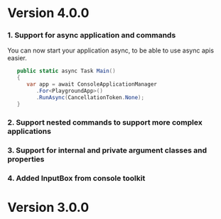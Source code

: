 # Version 4.0.0
### 1. Support for async application and commands

You can now start your application async, to be able to use async apis easier.

```c#
   public static async Task Main()
   {
      var app = await ConsoleApplicationManager
         .For<PlaygroundApp>()
         .RunAsync(CancellationToken.None);
   }
```

### 2. Support nested commands to support more complex applications
### 3. Support for internal and private argument classes and properties

 
### 4. Added InputBox from console toolkit 

# Version 3.0.0
